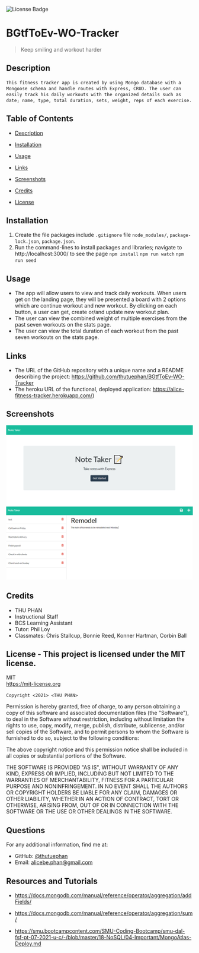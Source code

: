 
![License Badge](https://img.shields.io/badge/license-MIT-green.svg)
  
# BGtfToEv-WO-Tracker  
  > Keep smiling and workout harder
  
  ## Description
    This fitness tracker app is created by using Mongo database with a Mongoose schema and handle routes with Express, CRUD. The user can easily track his daily workouts with the organized details such as date; name, type, total duration, sets, weight, reps of each exercise. 
  

  ## Table of Contents
  - [Description](#)
  - [Installation](#installation)
  - [Usage](#usage)
  - [Links](#links)
  - [Screenshots](#screenshots)
  - [Credits](#credits)
  
  - [License](#license)

  ## Installation
  1. Create the file packages include `.gitignore` file `node_modules/`, `package-lock.json`, `package.json`. 
  2. Run the command-lines to install packages and libraries; navigate to http://localhost:3000/ to see the page
    `npm install` 
    `npm run watch`
    `npm run seed`

  ## Usage
  * The app will allow users to view and track daily workouts. When users get on the landing page, they will be presented a board with 2 options which are continue workout and new workout. By clicking on each button, a user can get, create or/and update new workout plan.
  * The user can view the combined weight of multiple exercises from the past seven workouts on the stats page.
  * The user can view the total duration of each workout from the past seven workouts on the stats page.

  ## Links
  * The URL of the GitHub repository with a unique name and a README describing the project: https://github.com/thutuephan/BGtfToEv-WO-Tracker
  * The heroku URL of the functional, deployed application: https://alice-fitness-tracker.herokuapp.com/)  

  ## Screenshots
  ![fitness-tracker](https://github.com/thutuephan/MASBH-HandyNoteTaker/blob/main/public/assets/images/Landing-page.PNG)
  ![fitness-dashboard-graph](https://github.com/thutuephan/MASBH-HandyNoteTaker/blob/main/public/assets/images/Writing-new-note.PNG)

  ## Credits
  * THU PHAN  
  * Instructional Staff
  * BCS Learning Assistant
  * Tutor: Phil Loy
  * Classmates: Chris Stallcup, Bonnie Reed, Konner Hartman, Corbin Ball
  
  ## License - This project is licensed under the MIT license.
  MIT
  <br>
  https://mit-license.org
  
    Copyright <2021> <THU PHAN>

Permission is hereby granted, free of charge, to any person obtaining a copy of this software and associated documentation files (the "Software"), to deal in the Software without restriction, including without limitation the rights to use, copy, modify, merge, publish, distribute, sublicense, and/or sell copies of the Software, and to permit persons to whom the Software is furnished to do so, subject to the following conditions:

The above copyright notice and this permission notice shall be included in all copies or substantial portions of the Software.

THE SOFTWARE IS PROVIDED "AS IS", WITHOUT WARRANTY OF ANY KIND, EXPRESS OR IMPLIED, INCLUDING BUT NOT LIMITED TO THE WARRANTIES OF MERCHANTABILITY, FITNESS FOR A PARTICULAR PURPOSE AND NONINFRINGEMENT. IN NO EVENT SHALL THE AUTHORS OR COPYRIGHT HOLDERS BE LIABLE FOR ANY CLAIM, DAMAGES OR OTHER LIABILITY, WHETHER IN AN ACTION OF CONTRACT, TORT OR OTHERWISE, ARISING FROM, OUT OF OR IN CONNECTION WITH THE SOFTWARE OR THE USE OR OTHER DEALINGS IN THE SOFTWARE.

  
  
  ## Questions
  For any additional information, find me at:
  <br>
  * GitHub: [@thutuephan](https://github.com/thutuephan)
  * Email: [alicebe.phan@gmail.com](mailto:alicebe.phan@gmail.com)

  ## Resources and Tutorials
  * https://docs.mongodb.com/manual/reference/operator/aggregation/addFields/

  * https://docs.mongodb.com/manual/reference/operator/aggregation/sum/

  * https://smu.bootcampcontent.com/SMU-Coding-Bootcamp/smu-dal-fsf-pt-07-2021-u-c/-/blob/master/18-NoSQL/04-Important/MongoAtlas-Deploy.md
  

  

  


